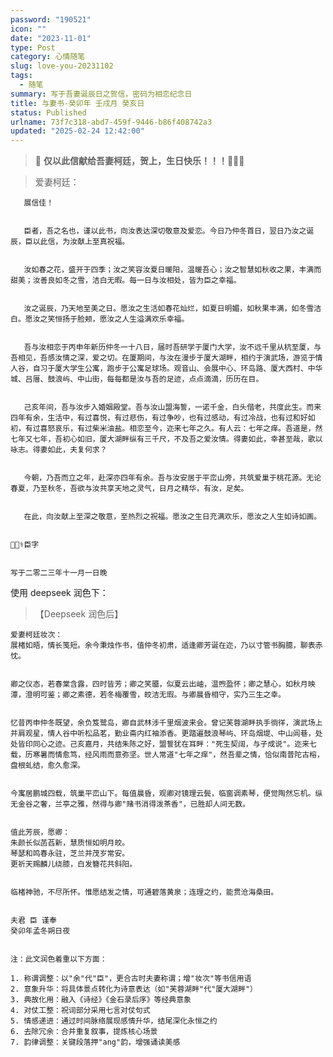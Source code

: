 ```yaml
---
password: "190521"
icon: ""
date: "2023-11-01"
type: Post
category: 心情随笔
slug: love-you-20231102
tags:
  - 随笔
summary: 写于吾妻诞辰日之贺信，密码为相恋纪念日
title: 与妻书-癸卯年 壬戌月 癸亥日
status: Published
urlname: 73f7c318-abd7-459f-9446-b86f408742a3
updated: "2025-02-24 12:42:00"
---
```


> 📌 **仅以此信献给吾妻柯廷，贺上，生日快乐！！！🎂🎂🎂**

> 爱妻柯廷：

       展信佳！


       臣者，吾之名也，谨以此书，向汝表达深切敬意及爱恋。今日乃仲冬首日，翌日乃汝之诞辰，臣以此信，为汝献上至真祝福。


       汝如春之花，盛开于四季；汝之笑容汝夏日暖阳，温暖吾心；汝之智慧如秋收之果，丰满而甜美；汝善良如冬之雪，洁白无暇。每一日与汝相处，皆为臣之幸福。


       汝之诞辰，乃天地至美之日。愿汝之生活如春花灿烂，如夏日明媚，如秋果丰满，如冬雪洁白。愿汝之笑恒扬于脸颊，愿汝之人生溢满欢乐幸福。


       吾与汝相恋于丙申年新历仲冬一十八日，届时吾研学于厦门大学，汝不远千里从杭至厦，与吾相见，吾感汝情之深，爱之切。在厦期间，与汝在漫步于厦大湖畔，相约于演武场，游览于情人谷，自习于厦大学生公寓，跑步于公寓足球场。观音山、会展中心、环岛路、厦大西村、中华城、吕厝、鼓浪屿、中山街，每每都是汝与吾的足迹，点点滴滴，历历在目。


       己亥年间，吾与汝步入婚姻殿堂。吾与汝山盟海誓，一诺千金，白头偕老，共度此生。而来四年有余，生活中，有过喜悦，有过悲伤，有过争吵，也有过感动，有过冷战，也有过和好如初，有过喜怒哀乐，有过柴米油盐。相恋至今，迩来七年之久。有人云：七年之痒。吾道是，然七年又七年，吾初心如旧，厦大湖畔纵有三千尺，不及吾之爱汝情。得妻如此，幸甚至哉，歌以咏志。得妻如此，夫复何求？


       今朝，乃吾而立之年，赴深亦四年有余。吾与汝安居于平峦山旁，共筑爱巢于桃花源。无论春夏，乃至秋冬，吾欲与汝共享天地之灵气，日月之精华，有汝，足矣。


       在此，向汝献上至深之敬意，至热烈之祝福。愿汝之生日充满欢乐，愿汝之人生如诗如画。


    👨🏻‍⚕️臣字


    写于二零二三年十一月一日晚

使用 deepseek 润色下：

> 【Deepseek 润色后】

    爱妻柯廷妆次：
    展楮如晤，情长笺短。余今秉烛作书，值仲冬初肃，适逢卿芳诞在迩，乃以寸管书胸臆，聊表赤忱。


    卿之仪态，若春棠含露，四时皆芳；卿之笑靥，似夏云出岫，温煦盈怀；卿之慧心，如秋月映潭，澄明可鉴；卿之素德，若冬梅覆雪，皎洁无瑕。与卿晨昏相守，实乃三生之幸。


    忆昔丙申仲冬既望，余负笈鹭岛，卿自武林涉千里烟波来会。曾记芙蓉湖畔执手徜徉，演武场上并肩观星，情人谷中听松品茗，勤业斋内红袖添香。更踏遍鼓浪琴屿、环岛烟堤、中山闾巷，处处皆印同心之迹。己亥嘉月，共结朱陈之好，盟誓犹在耳畔："死生契阔，与子成说"。迩来七载，历寒暑而情愈笃，经风雨而意弥坚。世人常道"七年之痒"，然吾辈之情，恰似南普陀古榕，盘根虬结，愈久愈深。


    今寓居鹏城四载，筑巢平峦山下。每值晨昏，观卿对镜理云鬓，临窗调素琴，便觉陶然忘机。纵无金谷之奢，兰亭之雅，然得与卿"赌书消得泼茶香"，已胜却人间无数。


    值此芳辰，愿卿：
    朱颜长似菡萏新，慧质恒如明月皎。
    琴瑟和鸣春永驻，芝兰并茂岁常安。
    更祈天赐麟儿绕膝，白发簪花共斜阳。


    临楮神驰，不尽所怀。惟愿结发之情，可通碧落黄泉；连理之约，能贯沧海桑田。


    夫君 臣 谨奉
    癸卯年孟冬朔日夜


    注：此文润色着重以下方面：

    1. 称谓调整：以"余"代"臣"，更合古时夫妻称谓；增"妆次"等书信用语
    2. 意象升华：将具体景点转化为诗意表达（如"芙蓉湖畔"代"厦大湖畔"）
    3. 典故化用：融入《诗经》《金石录后序》等经典意象
    4. 对仗工整：祝词部分采用七言对仗句式
    5. 情感递进：通过时间脉络展现感情升华，结尾深化永恒之约
    6. 去除冗余：合并重复叙事，提炼核心场景
    7. 韵律调整：关键段落押"ang"韵，增强诵读美感
